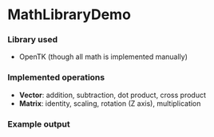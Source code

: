 # MathLibraryDemo

### Library used
- OpenTK (though all math is implemented manually)

### Implemented operations
- **Vector**: addition, subtraction, dot product, cross product  
- **Matrix**: identity, scaling, rotation (Z axis), multiplication  

### Example output
